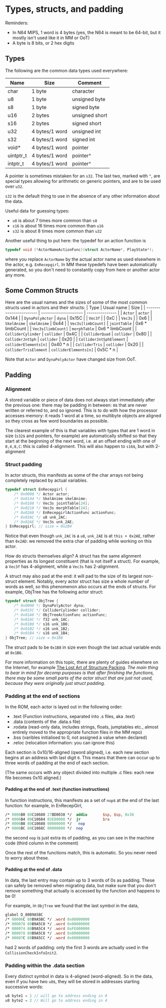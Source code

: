 # Types, structs, and padding

Reminders:

- In N64 MIPS, 1 word is 4 bytes (yes, the N64 is meant to be 64-bit, but it mostly isn't used like it in MM or OoT)
- A byte is 8 bits, or 2 hex digits

## Types

The following are the common data types used everywhere:

| Name      | Size            | Comment        |
| ----      | -----           | --------       |
| char      | 1 byte          | character      |
| u8        | 1 byte          | unsigned byte  |
| s8        | 1 byte          | signed byte    |
| u16       | 2 bytes         | unsigned short |
| s16       | 2 bytes         | signed short   |
| u32       | 4 bytes/1 word  | unsigned int   |
| s32       | 4 bytes/1 word  | signed int     |
| void*     | 4 bytes/1 word  | pointer        |
| uintptr_t | 4 bytes/1 word  | pointer^       |
| intptr_t  | 4 bytes/1 word  | pointer^       |

A pointer is sometimes mistaken for an `s32`. The last two, marked with `^`, are special types allowing for arithmetic on generic pointers, and are to be used over `u32`.

`s32` is the default thing to use in the absence of any other information about the data.

Useful data for guessing types:

- `u8` is about 7 times more common than `s8`
- `s16` is about 16 times more common than `u16`
- `s32` is about 8 times more common than `u32`

Another useful thing to put here: the typedef for an action function is

```C
typedef void (*ActorNameActionFunc)(struct ActorName*, PlayState*);
```

where you replace `ActorName` by the actual actor name as used elsewhere in the actor, e.g. `EnRecepgirl`. In MM these typedefs have been automatically generated, so you don't need to constantly copy from here or another actor any more.

## Some Common Structs

Here are the usual names and the sizes of some of the most common structs used in actors and their structs:
| Type                    | Usual name            | Size            |
| ----------------------- | --------------------- | --------------- |
| `Actor`                 | `actor`               | 0x144           |
| `DynaPolyActor`         | `dyna`                | 0x15C           |
| `Vec3f`                 |                       | 0xC             |
| `Vec3s`                 |                       | 0x6             |
| `SkelAnime`             | `skelAnime`           | 0x44            |
| `Vec3s[limbCount]`      | `jointTable`          | 0x6 * limbCount |
| `Vec3s[limbCount]`      | `morphTable`          | 0x6 * limbCount |
| `ColliderCylinder`      | `collider`            | 0x4C            |
| `ColliderQuad`          | `collider`            | 0x80            |
| `ColliderJntSph`        | `collider`            | 0x20            |
| `ColliderJntSphElement` | `colliderElements[n]` | 0x40 * n        |
| `ColliderTris`          | `collider`            | 0x20            |
| `ColliderTrisElement`   | `colliderElements[n]` | 0x5C * n        |

Note that `Actor` and `DynaPolyActor` have changed size from OoT.

## Padding

### Alignment

A stored variable or piece of data does not always start immediately after the previous one: there may be padding in between: `0`s that are never written or referred to, and so ignored. This is to do with how the processor accesses memory: it reads 1 word at a time, so multibyte objects are aligned so they cross as few word boundaries as possible.

The clearest example of this is that variables with types that are 1 word in size (`s32`s and pointers, for example) are automatically shifted so that they start at the beginning of the next word, i.e. at an offset ending with one of `0,4,8,C`: this is called 4-alignment. This will also happen to `s16`s, but with 2-alignment

### Struct padding

In actor structs, this manifests as some of the char arrays not being completely replaced by actual variables.

```C
typedef struct EnRecepgirl {
    /* 0x0000 */ Actor actor;
    /* 0x0144 */ SkelAnime skelAnime;
    /* 0x0188 */ Vec3s jointTable[24];
    /* 0x0218 */ Vec3s morphTable[24];
    /* 0x02A8 */ EnRecepgirlActionFunc actionFunc;
    /* 0x02AC */ u8 unk_2AC;
    /* 0x02AE */ Vec3s unk_2AE;
} EnRecepgirl; // size = 0x2B4
```

Notice that even though `unk_2AC` is a `u8`, `unk_2AE` is at `this + 0x2AE`, rather than `0x2AD`: we removed the extra char of padding while working on this actor.

How do structs themselves align? A struct has the same alignment properties as its longest constituent (that is not itself a struct). For example, a `Vec3f` has 4-alignment, while a `Vec3s` has 2-alignment.

A struct may also pad at the end: it will pad to the size of its largest non-struct element. Notably, every actor struct has size a whole number of words as well, so this phenomenon also occurs at the ends of structs. For example, ObjTree has the following actor struct:

```C
typedef struct ObjTree {
    /* 0x0000 */ DynaPolyActor dyna;
    /* 0x015C */ ColliderCylinder collider;
    /* 0x01A8 */ ObjTreeActionFunc actionFunc;
    /* 0x01AC */ f32 unk_1AC;
    /* 0x01B0 */ s16 unk_1B0;
    /* 0x01B2 */ s16 unk_1B2;
    /* 0x01B4 */ s16 unk_1B4;
} ObjTree; // size = 0x1B8
```

The struct pads to be `0x1B8` in size even though the last actual variable ends at `0x1B6`.

For more information on this topic, there are plenty of guides elsewhere on the Internet, for example [The Lost Art of Structure Packing](http://www.catb.org/esr/structure-packing/). *The main thing to bear in mind for decomp purposes is that after finishing the functions, there may be some small parts of the actor struct that are just not used, because they were originally just struct padding.*

### Padding at the end of sections

In the ROM, each actor is layed out in the following order:

- .text (Function instructions, separated into .s files, aka .text)
- .data (contents of the .data.s file)
- .rodata (read-only data, includes strings, floats, jumptables etc., almost entirely moved to the appropriate function files in the MM repo)
- .bss (varibles initialised to 0, not assigned a value when declared)
- .reloc (relocation information: you can ignore this)

Each section is 0x10/16-aligned (qword aligned), i.e. each new section begins at an address with last digit `0`. This means that there can occur up to three words of padding at the end of each section.

(The same occurs with any object divided into multiple .c files: each new file becomes 0x10 aligned.)

#### Padding at the end of .text (function instructions)

In function instructions, this manifests as a set of `nop`s at the end of the last function: for example, in EnRecepGirl,

```mips
/* 0006B0 80C10680 27BD0038 */  addiu       $sp, $sp, 0x38
/* 0006B4 80C10684 03E00008 */  jr          $ra
/* 0006B8 80C10688 00000000 */   nop        
/* 0006BC 80C1068C 00000000 */  nop
```

the second `nop` is just extra `0`s of padding, as you can see in the machine code (third column in the comment)

Once the rest of the functions match, this is automatic. So you never need to worry about these.

#### Padding at the end of .data

In data, the last entry may contain up to 3 words of 0s as padding. These can safely be removed when migrating data, but make sure that you don't remove something that actually is accessed by the function and happens to be 0!

For example, in `ObjTree` we found that the last symbol in the data,

```mips
glabel D_80B9A5BC
/* 00006C 80B9A5BC */ .word 0x08000000
/* 000070 80B9A5C0 */ .word 0x00000000
/* 000074 80B9A5C4 */ .word 0xFE000000
/* 000078 80B9A5C8 */ .word 0x00000000
/* 00007C 80B9A5CC */ .word 0x00000000
```

had 2 words of padding: only the first 3 words are actually used in the `CollisionCheckInfoInit2`.

### Padding within the .data section

Every distinct symbol in data is 4-aligned (word-aligned). So in the data, even if you have two `u8`s, they will be stored in addresses starting successive words:

```C
u8 byte1 = 1 // will go to address ending in 0
u8 byte2 = 2 // Will go to address ending in 4
```
